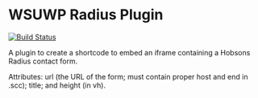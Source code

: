 # WSUWP Radius Plugin

[![Build Status](https://travis-ci.org/ssheilah/wsuwp-radius.svg?branch=master)](https://travis-ci.org/ssheilah/wsuwp-radius)

A plugin to create a shortcode to embed an iframe containing a Hobsons Radius contact form. 

Attributes: url (the URL of the form; must contain proper host and end in .scc); title; and height (in vh).